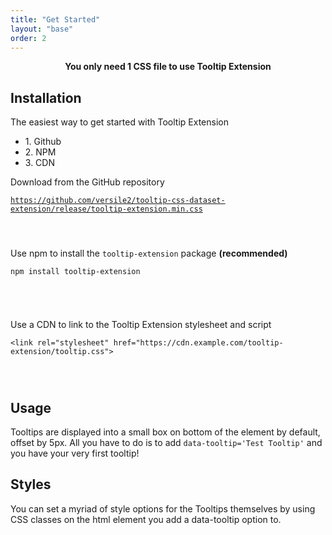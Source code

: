 ```yaml
---
title: "Get Started"
layout: "base"
order: 2
---
```


<center><strong>You only need 1 CSS file to use Tooltip Extension</strong></center>

<h2 class="subtitle is-2 mt-2">Installation</h2>

<div class="panel">
    <p class="panel-heading">The easiest way to get started with Tooltip Extension</p>
        <div class="panel-tabs">
            <div class="tabs is-toggle is-boxed">
<ul class="mt-2">
    <li class="is-active" data-toggle="tab" data-target="#github" aria-selected="true"><a>1. Github</a></li>
    <li data-toggle="tab" data-target="#npm" aria-selected="false"><a>2. NPM</a></li>
    <li data-toggle="tab" data-target="#cdn" aria-selected="false"><a>3. CDN</a></li>
</ul>
            </div>
        </div>
    <div class="tab-content">
        <div id="github" class="tab-pane is-active" role="tabpanel" style="height: 100px;">
            <p>Download from the GitHub repository</p>
            <pre><code><a href={{ gitlink }} + "/release/tooltip-extension.min.css" target="_blank" rel="noreferrer noopener">https://github.com/versile2/tooltip-css-dataset-extension/release/tooltip-extension.min.css</a></code></pre>
        </div>
        <div id="npm" class="tab-pane is-hidden" role="tabpanel" style="height: 100px;">
            <p>Use npm to install the <code>tooltip-extension</code> package <strong>(recommended)</strong></p>
            <pre><code class="language-shell">npm install tooltip-extension</code></pre>
        </div>
        <div id="cdn" class="tab-pane is-hidden" role="tabpanel" style="height: 100px;">
            <p>Use a CDN to link to the Tooltip Extension stylesheet and script</p>
            <pre><code class="language-html">&lt;link rel="stylesheet" href="https://cdn.example.com/tooltip-extension/tooltip.css"&gt;</code></pre>
        </div>
    </div>    
</div>


<h2 class="subtitle is-3 mt-2 mb-4">Usage</h2>
<p>
    Tooltips are displayed into a small box on bottom of the element by default, offset by 5px. 
    All you have to do is to add <code data-tooltip="Test Tooltip">data-tooltip='Test Tooltip'</code>&nbsp;and you have your very first tooltip!
</p>

<h2 class="subtitle is-3 my-4">Styles</h2>
<p>
    You can set a myriad of style options for the Tooltips themselves by using CSS classes on the html element you add a data-tooltip option to.
</p>

<br/><br/>
